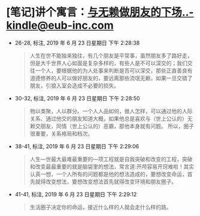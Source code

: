 # [笔记]讲个寓言：与无赖做朋友的下场..-kindle@eub-inc.com


-   26-28, 标注, 2019 年 6 月 23 日星期日 下午 2:28:38

    > 人生在世不能独来独往，有几个朋友是平常事，虽然朋友多了路好走，但是大千世界人心如面是复杂多样的，有些人是不可以深交的；我们交往一个人，要根据他的为人处事来判断是否可以深交，那些正直善良有道德修养的人可以做好朋友的，要远离那些流氓无赖，如果一旦交错了朋友，引狼入室会造成不必要的损失。

-   30-32, 标注, 2019 年 6 月 23 日星期日 下午 2:28:50

    > 物以类聚，人以群分。一个人人品如何，做人怎样，可以通过他的人际关系、通过他交的朋友知道大概，如果他总是喜欢与（世上公认的）无赖交朋友，同情（世上公认的）恶霸，那他本身就有问题。 所以，圈子很重要，关系格局和档次。

-   38-41, 标注, 2019 年 6 月 23 日星期日 下午 2:29:06

    > 人生—世最大最难最重要的—项工程就是自我突破和改变的工程，突破和改变最最重要的就是脑袋里的想法，常言道:开颅容易开窍难啦！其实认真一想，一个人所有的问题都是他的想法造成的，要想改变命运，首先就得改变想法，要想改变想法首先就得改变环境和朋友圈子。

-   41-41, 标注, 2019 年 6 月 23 日星期日 下午 2:29:12

    > 生活圈子决定你的命运，接近什么样的人就会走什么样的路。

